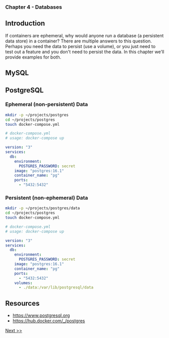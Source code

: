 ### Chapter 4 - Databases

## Introduction

If containers are ephemeral, why would anyone run a database (a persistent data store) in a container? There are multiple answers to this question. Perhaps you need the data to persist (use a volume), or you just need to test out a feature and you don't need to persist the data. In this chapter we'll provide examples for both.

## MySQL

## PostgreSQL

### Ephemeral (non-persistent) Data

```bash
mkdir -p ~/projects/postgres
cd ~/projects/postgres
touch docker-compose.yml
```

```yaml
# docker-compose.yml
# usage: docker-compose up

version: "3"
services:
  db:
    environment:
      POSTGRES_PASSWORD: secret
    image: "postgres:16.1"
    container_name: "pg"
    ports:
      - "5432:5432"
```

### Persistent (non-ephemeral) Data

```bash
mkdir -p ~/projects/postgres/data
cd ~/projects/postgres
touch docker-compose.yml
```

```yaml
# docker-compose.yml
# usage: docker-compose up

version: "3"
services:
  db:
    environment:
      POSTGRES_PASSWORD: secret
    image: "postgres:16.1"
    container_name: "pg"
    ports:
      - "5432:5432"
    volumes:
      - ./data:/var/lib/postgresql/data
```

## Resources

* https://www.postgresql.org
* https://hub.docker.com/_/postgres

[Next >>](040-chapter-04.md)
